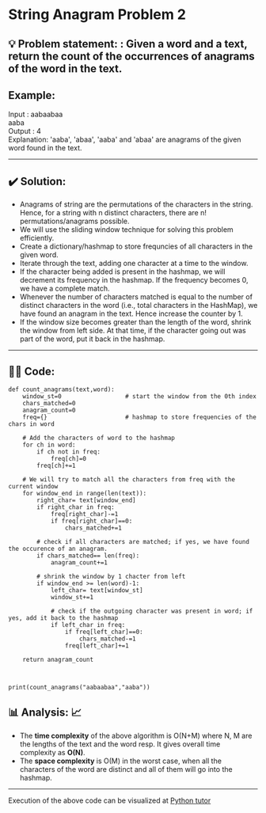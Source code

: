 # String Anagram Problem 2
## 💡 Problem statement: : Given a word and a text, return the count of the occurrences of anagrams of the word in the text.
## Example: </br>
Input : aabaabaa </br>
        aaba </br>
Output : 4 </br>
Explanation: 'aaba', 'abaa', 'aaba' and 'abaa' are anagrams of the given word found in the text.
***
## ✔️ Solution:
- Anagrams of string are the permutations of the characters in the string. Hence, for a string with n distinct characters, there are n! permutations/anagrams possible.
- We will use the sliding window technique for solving this problem efficiently.
- Create a dictionary/hashmap to store frequncies of all characters in the given word.
- Iterate through the text, adding one character at a time to the window.
- If the character being added is present in the hashmap, we will decrement its frequency in the hashmap. If the frequency becomes 0, we have a complete match.
- Whenever the number of characters matched is equal to the number of distinct characters in the word (i.e., total characters in the HashMap), we have found an anagram in the text. Hence increase the counter by 1.
- If the window size becomes greater than the length of the word, shrink the window from left side. At that time, if the character going out was part of the word, put it back in the hashmap.
***
## 👩‍💻 Code:
```
def count_anagrams(text,word):
    window_st=0                  # start the window from the 0th index
    chars_matched=0
    anagram_count=0
    freq={}                      # hashmap to store frequencies of the chars in word
    
    # Add the characters of word to the hashmap
    for ch in word:
        if ch not in freq:
            freq[ch]=0
        freq[ch]+=1   
        
    # We will try to match all the characters from freq with the current window
    for window_end in range(len(text)):
        right_char= text[window_end]
        if right_char in freq:
            freq[right_char]-=1
            if freq[right_char]==0:
                chars_matched+=1
                
        # check if all characters are matched; if yes, we have found the occurence of an anagram.
        if chars_matched== len(freq):
            anagram_count+=1
        
        # shrink the window by 1 chacter from left
        if window_end >= len(word)-1:
            left_char= text[window_st]
            window_st+=1
            
            # check if the outgoing character was present in word; if yes, add it back to the hashmap
            if left_char in freq:
                if freq[left_char]==0:
                    chars_matched-=1
                freq[left_char]+=1
    
    return anagram_count
    
    
    
print(count_anagrams("aabaabaa","aaba"))
```
## 📊 Analysis: 📈
- The **time complexity** of the above algorithm is O(N+M) where N, M are the lengths of the text and the word resp. It gives overall time complexity as **O(N)**.
- The **space complexity** is O(M) in the worst case, when all the characters of the word are distinct and all of them will go into the hashmap.

***
Execution of the above code can be visualized at [Python tutor](https://pythontutor.com/visualize.html#code=def%20count_anagrams%28text,word%29%3A%0A%20%20%20%20window_st%3D0%20%20%20%20%20%20%20%20%20%20%20%20%20%20%20%20%20%20%23%20start%20the%20window%20from%20the%200th%20index%0A%20%20%20%20chars_matched%3D0%0A%20%20%20%20anagram_count%3D0%0A%20%20%20%20freq%3D%7B%7D%20%20%20%20%20%20%20%20%20%20%20%20%20%20%20%20%20%20%20%20%20%20%23%20hashmap%20to%20store%20frequencies%20of%20the%20chars%20in%20word%0A%20%20%20%20%0A%20%20%20%20%23%20Add%20the%20characters%20of%20word%20to%20the%20hashmap%0A%20%20%20%20for%20ch%20in%20word%3A%0A%20%20%20%20%20%20%20%20if%20ch%20not%20in%20freq%3A%0A%20%20%20%20%20%20%20%20%20%20%20%20freq%5Bch%5D%3D0%0A%20%20%20%20%20%20%20%20freq%5Bch%5D%2B%3D1%20%20%20%0A%20%20%20%20%20%20%20%20%0A%20%20%20%20%23%20We%20will%20try%20to%20match%20all%20the%20characters%20from%20freq%20with%20the%20current%20window%0A%20%20%20%20for%20window_end%20in%20range%28len%28text%29%29%3A%0A%20%20%20%20%20%20%20%20right_char%3D%20text%5Bwindow_end%5D%0A%20%20%20%20%20%20%20%20if%20right_char%20in%20freq%3A%0A%20%20%20%20%20%20%20%20%20%20%20%20freq%5Bright_char%5D-%3D1%0A%20%20%20%20%20%20%20%20%20%20%20%20if%20freq%5Bright_char%5D%3D%3D0%3A%0A%20%20%20%20%20%20%20%20%20%20%20%20%20%20%20%20chars_matched%2B%3D1%0A%20%20%20%20%20%20%20%20%20%20%20%20%20%20%20%20%0A%20%20%20%20%20%20%20%20%23%20check%20if%20all%20characters%20are%20matched%3B%20if%20yes,%20we%20have%20found%20the%20occurence%20of%20an%20anagram.%0A%20%20%20%20%20%20%20%20if%20chars_matched%3D%3D%20len%28freq%29%3A%0A%20%20%20%20%20%20%20%20%20%20%20%20anagram_count%2B%3D1%0A%20%20%20%20%20%20%20%20%0A%20%20%20%20%20%20%20%20%23%20shrink%20the%20window%20by%201%20chacter%20from%20left%0A%20%20%20%20%20%20%20%20if%20window_end%20%3E%3D%20len%28word%29-1%3A%0A%20%20%20%20%20%20%20%20%20%20%20%20left_char%3D%20text%5Bwindow_st%5D%0A%20%20%20%20%20%20%20%20%20%20%20%20window_st%2B%3D1%0A%20%20%20%20%20%20%20%20%20%20%20%20%0A%20%20%20%20%20%20%20%20%20%20%20%20%23%20check%20if%20the%20outgoing%20character%20was%20present%20in%20word%3B%20if%20yes,%20add%20it%20back%20to%20the%20hashmap%0A%20%20%20%20%20%20%20%20%20%20%20%20if%20left_char%20in%20freq%3A%0A%20%20%20%20%20%20%20%20%20%20%20%20%20%20%20%20if%20freq%5Bleft_char%5D%3D%3D0%3A%0A%20%20%20%20%20%20%20%20%20%20%20%20%20%20%20%20%20%20%20%20chars_matched-%3D1%0A%20%20%20%20%20%20%20%20%20%20%20%20%20%20%20%20freq%5Bleft_char%5D%2B%3D1%0A%20%20%20%20%0A%20%20%20%20return%20anagram_count%0A%20%20%20%20%0A%20%20%20%20%0A%20%20%20%20%0Aprint%28count_anagrams%28%22aabaabaa%22,%22aaba%22%29%29&cumulative=false&curInstr=0&heapPrimitives=nevernest&mode=display&origin=opt-frontend.js&py=3&rawInputLstJSON=%5B%5D&textReferences=false) 
  
  
